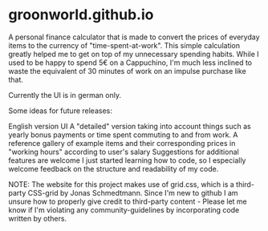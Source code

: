 # groonworld.github.io
A personal finance calculator that is made to convert the prices of everyday items to the currency of "time-spent-at-work". This simple calculation greatly helped me to get on top of my unnecessary spending habits. While I used to be happy to spend 5€ on a Cappuchino, I'm much less inclined to waste the equivalent of 30 minutes of work on an impulse purchase like that.

Currently the UI is in german only.

Some ideas for future releases:

English version UI
A "detailed" version taking into account things such as yearly bonus payments or time spent commuting to and from work.
A reference gallery of example items and their corresponding prices in "working hours" according to user's salary
Suggestions for additional features are welcome
I just started learning how to code, so I especially welcome feedback on the structure and readability of my code.

NOTE: The website for this project makes use of grid.css, which is a third-party CSS-grid by Jonas Schmedtmann. Since I'm new to github I am unsure how to properly give credit to third-party content - Please let me know if I'm violating any community-guidelines by incorporating code written by others.
